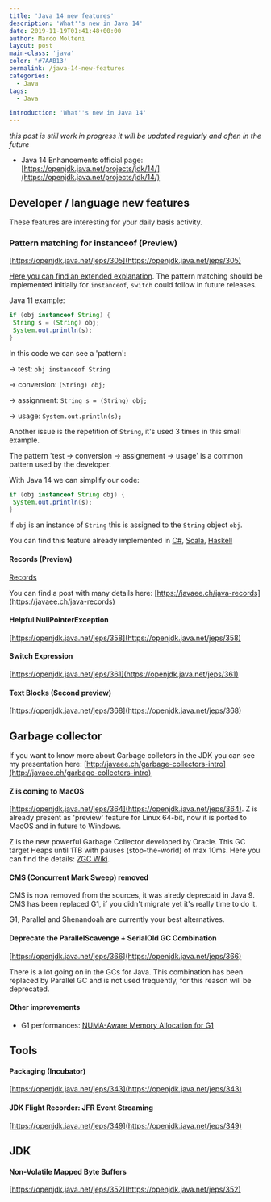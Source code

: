 ```yaml
---
title: 'Java 14 new features'
description: 'What''s new in Java 14'
date: 2019-11-19T01:41:48+00:00
author: Marco Molteni
layout: post
main-class: 'java'
color: '#7AAB13'
permalink: /java-14-new-features
categories:
  - Java
tags:
  - Java

introduction: 'What''s new in Java 14'
---
```

_this post is still work in progress it will be updated regularly and often in the future_

- Java 14 Enhancements official page: [https://openjdk.java.net/projects/jdk/14/](https://openjdk.java.net/projects/jdk/14/)

## Developer / language new features
These features are interesting for your daily basis activity.

### Pattern matching for instanceof (Preview)
[https://openjdk.java.net/jeps/305](https://openjdk.java.net/jeps/305)

[Here you can find an extended explanation](https://cr.openjdk.java.net/~briangoetz/amber/pattern-match.html). The pattern matching should be implemented initially for
`instanceof`, `switch` could follow in future releases.

Java 11 example:
``` java
if (obj instanceof String) {
 String s = (String) obj;
 System.out.println(s);
}
```

In this code we can see a 'pattern':

-> test: `obj instanceof String`

-> conversion: `(String) obj;`

-> assignment: `String s = (String) obj;`

-> usage: `System.out.println(s);`

Another issue is the repetition of `String`, it's used 3 times in this small example.

The pattern 'test -> conversion -> assignement -> usage' is a common pattern used by the developer.

With Java 14 we can simplify our code:
``` java
if (obj instanceof String obj) {
 System.out.println(s);
}
```

If `obj` is an instance of `String` this is assigned to the `String` object `obj`.

You can find this feature already implemented in [C#](https://docs.microsoft.com/en-us/dotnet/csharp/pattern-matching), [Scala](https://docs.scala-lang.org/tour/pattern-matching.html), [Haskell](http://learnyouahaskell.com/syntax-in-functions)




#### Records (Preview)
[Records](https://openjdk.java.net/jeps/359)

You can find a post with many details here: [https://javaee.ch/java-records](https://javaee.ch/java-records)

#### Helpful NullPointerException
[https://openjdk.java.net/jeps/358](https://openjdk.java.net/jeps/358)

#### Switch Expression
[https://openjdk.java.net/jeps/361](https://openjdk.java.net/jeps/361)

#### Text Blocks (Second preview)
[https://openjdk.java.net/jeps/368](https://openjdk.java.net/jeps/368)

## Garbage collector

If you want to know more about Garbage colletors in the JDK you can see my presentation here: [http://javaee.ch/garbage-collectors-intro](http://javaee.ch/garbage-collectors-intro)

#### Z is coming to MacOS

[https://openjdk.java.net/jeps/364](https://openjdk.java.net/jeps/364). Z is already present as 'preview' feature for Linux 64-bit, now it is ported to MacOS and in future to Windows.

Z is the new powerful Garbage Collector developed by Oracle. This GC target Heaps until 1TB with pauses (stop-the-world) of max 10ms. Here you can find the details:
[ZGC Wiki](https://wiki.openjdk.java.net/display/zgc/Main).


#### CMS (Concurrent Mark Sweep) removed

CMS is now removed from the sources, it was alredy deprecatd in Java 9.
CMS has been replaced G1, if you didn't migrate yet it's really time to do it.

G1, Parallel and Shenandoah are currently your best alternatives.

#### Deprecate the ParallelScavenge + SerialOld GC Combination

[https://openjdk.java.net/jeps/366](https://openjdk.java.net/jeps/366)

There is a lot going on in the GCs for Java. This combination has been replaced by Parallel GC and is not used frequently, for this reason will be deprecated.

#### Other improvements
- G1 performances: [NUMA-Aware Memory Allocation for G1](https://openjdk.java.net/jeps/345)

## Tools
#### Packaging (Incubator)
[https://openjdk.java.net/jeps/343](https://openjdk.java.net/jeps/343)

#### JDK Flight Recorder: JFR Event Streaming
[https://openjdk.java.net/jeps/349](https://openjdk.java.net/jeps/349)

## JDK
#### Non-Volatile Mapped Byte Buffers
[https://openjdk.java.net/jeps/352](https://openjdk.java.net/jeps/352)